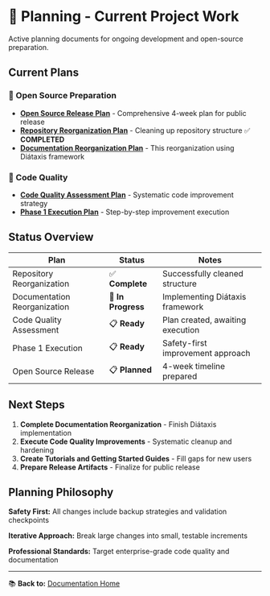 # 🚧 Planning - Current Project Work

Active planning documents for ongoing development and open-source preparation.

## Current Plans

### 🚀 Open Source Preparation

- **[Open Source Release Plan](open-source-release-plan.md)** - Comprehensive 4-week plan for public release
- **[Repository Reorganization Plan](repository-reorganization-plan.md)** - Cleaning up repository structure ✅ **COMPLETED**
- **[Documentation Reorganization Plan](documentation-reorganization-plan.md)** - This reorganization using Diátaxis framework

### 🔧 Code Quality

- **[Code Quality Assessment Plan](code-quality-assessment-plan.md)** - Systematic code improvement strategy
- **[Phase 1 Execution Plan](phase1-execution-plan.md)** - Step-by-step improvement execution

## Status Overview

| Plan | Status | Notes |
|------|--------|-------|
| Repository Reorganization | ✅ **Complete** | Successfully cleaned structure |
| Documentation Reorganization | 🚧 **In Progress** | Implementing Diátaxis framework |
| Code Quality Assessment | 📋 **Ready** | Plan created, awaiting execution |
| Phase 1 Execution | 📋 **Ready** | Safety-first improvement approach |
| Open Source Release | 📋 **Planned** | 4-week timeline prepared |

## Next Steps

1. **Complete Documentation Reorganization** - Finish Diátaxis implementation
2. **Execute Code Quality Improvements** - Systematic cleanup and hardening
3. **Create Tutorials and Getting Started Guides** - Fill gaps for new users
4. **Prepare Release Artifacts** - Finalize for public release

## Planning Philosophy

**Safety First:** All changes include backup strategies and validation checkpoints

**Iterative Approach:** Break large changes into small, testable increments  

**Professional Standards:** Target enterprise-grade code quality and documentation

---

📚 **Back to:** [Documentation Home](../README.md)
